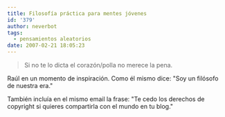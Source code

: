 ```yaml
---
title: Filosofía práctica para mentes jóvenes
id: '379'
author: neverbot
tags:
  - pensamientos aleatorios
date: 2007-02-21 18:05:23
---
```


> Si no te lo dicta el corazón/polla no merece la pena.

Raúl en un momento de inspiración. Como él mismo dice: "Soy un filósofo de nuestra era."

También incluía en el mismo email la frase: "Te cedo los derechos de copyright si quieres compartirla con el mundo en tu blog."
